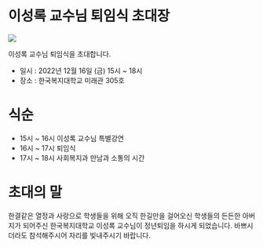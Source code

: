 # 이성록 교수님 퇴임식 초대장 

<img src="https://www.knuw.ac.kr/upload/ap/em/wlfare/img_5001beea-30cf-46f7-a8f6-e517ca617f621561428415444.jpg"/>

이성록 교수님 퇴임식을 초대합니다.
* 일시 : 2022년 12월 16일 (금) 15시 ~ 18시
* 장소 : 한국복지대학교 미래관 305호

# 식순
* 15시 ~ 16시 이성록 교수님 특별강연
* 16시 ~ 17시 퇴임식
* 17시 ~ 18시 사회복지과 만남과 소통의 시간

# 초대의 말
한결같은 열정과 사랑으로 학생들을 위해 오직 한길만을 걸어오신
학생들의 든든한 아버지가 되어주신 한국복지대학교 이성록 교수님이
정년퇴임을 하시게 되었습니다.
바쁘시더라도 참석해주시어 자리를 빛내주시기 바랍니다.

